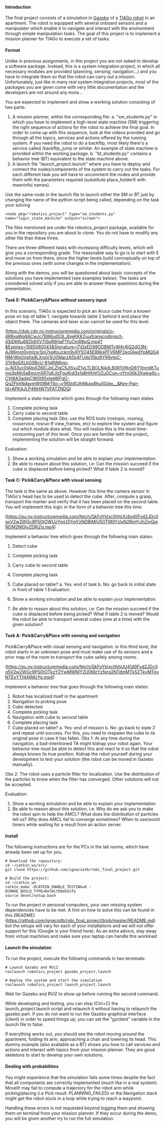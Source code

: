 #### Introduction
The final project consists of a simulation in [Gazebo](http://gazebosim.org/) of a [TIAGo robot](http://tiago.pal-robotics.com/) in an apartment. The robot is equipped with several onboard sensors and a manipulator which enable it to navigate and interact with the environment through simple manipulation tasks. The goal of this project is to implement a mission planner for TIAGo to execute a set of tasks.

#### Format
Unlike in previous assignments, in this project you are not asked to develop a software package. Instead, this is a system integration project, in which all necessary modules are provided (planning, sensing, navigation...) and you have to integrate them so that the robot can carry out a mission. Unfortunately, just like in many real system integration projects, most of the packages you are given come with very little documentation and the developers are not around any more...

You are expected to implement and show a working solution consisting of two parts:

1. A mission planner, within the corresponding file:
a. "sm_students.py" in which you have to implement a high-level state machine (SM) triggering the right sequence of actions for the robot to achieve the final goal. In order to come up with this sequence, look at the videos provided and go through all the topics, services and actions offered by the running system. If you need the robot to do a backflip, most likely there's a service called /backflip_jump or similar. An example of state machine is provided within the working package.
b. "bt_students.py" contains a behavior tree (BT) equivalent to the state machine above.
2. A launch file "launch_project.launch" where you have to deploy and connect the nodes/components of the system to carry out the tasks. For each different task you will have to uncomment the  nodes and provide them with the parameters required (substitute place_holderX with meaninful names).

Use the same node in the launch file to launch either the SM or BT just by changing the name of the python script being called, depending on the task your solving

```
<node pkg="robotics_project" type="sm_students.py" name="logic_state_machine" output="screen">
```

The files mentioned are under the robotics_project package, available for you in the repository you are about to clone. You do not have to modify any other file than these three. 

There are three different tasks with increasing difficulty levels, which will give you a corresponding grade. The reasonable way to go is to start with E and move on from there, since the higher levels build conceptually on top of the previous ones (with some changes in the implementation).

Along with the demos, you will be questioned about basic concepts of the solutions you have implemented (see examples below). The tasks are considered solved only if you are able to answer these questions during the presentation.

#### Task E: Pick&Carry&Place without sensory input
In this scenario, TIAGo is expected to pick an Aruco cube from a known pose on top of table 1, navigate towards table 2 behind it and place the object there. The cameras and laser scan cannot be used for this level.

(https://dub.cdn.nv.instructuremedia.com/originals/o-4RBxaWg8ACwJc7B8KudS3LJbjeKKKZuu/transcodings/t-4SiDKKu69Zk6XV7jSpR6HaF1YuCmR8pQ.mp4?&Expires=1585080043&Signature=l7jQsED98ODBMTyW4r4IQ2dO3N-4J96mot0vmlzsrSm7spKpJckm9y6Y5O45E89ksPFV6MP2eqGIwdYpMQG4NMrWqOjlgfia9LXxpVSU0MarzA5b4FUds15bz8YR9yIpC-31V8qSXLkG0BcU-81gRWAnp-u~N33yc0tAIpXZ6ICJnLZIgC5JlSvJZ1vLTLBOLN4dL80R1VlKnD6Y1InmliKTumg3pMs5a8mcmSR7oKJlzFguKrd3xfa8HifnVOZuOCun~cYrn00k3Xwkw6c~CVt6A3adipCW0t95xleeWFgO-QgZFkhNdaymW08MrTbc~v1RStd1JlhNkag8huXGdw__&Key-Pair-Id=APKAJLP4NHW7VFATZNDQ)

Implement a state machine which goes through the following main states:

1. Complete picking task
2. Carry cube to second table
3. Complete placing task
Obs: use the ROS tools (rostopic, rosmsg, rosservice, rosrun tf view_frames, etc) to explore the system and figure out which module does what. You will realize this is the most time-consuming part of this level. Once you are familiar with the project, implementing the solution will be straight forward.

Evaluation:

1. Show a working simulation and be able to explain your implementation
2. Be able to reason about this solution, i.e: Can the mission succeed if the cube is displaced before being picked? What if table 2 is moved?

#### Task C: Pick&Carry&Place with visual sensing
The task is the same as above. However this time the camera sensor in TIAGo's head has to be used to detect the cube. After, compute a grasp, transport the marker and verify that it has been placed on the second table. You will implement this logic in the form of a behavior tree this time.

(https://eu.nv.instructuremedia.com/fetch/QkFoYkIxc0hhUU4xd0Fvd2JDc0gxV2w2WGc9PS0tOWUzYmU3YmYzNDBiMjU5OTM0YzIxN2RmYjJhZmQwNDM2MGIyZDRiZg.mp4)

Implement a behavior tree which goes through the following main states:

1. Detect cube
2. Complete picking task 
3. Carry cube to second table
4. Complete placing task
5. Cube placed on table?
a. Yes: end of task
b. No: go back to initial state in front of table 1
Evaluation:

1. Show a working simulation and be able to explain your implementation
2. Be able to reason about this solution, i.e: Can the mission succeed if the cube is displaced before being picked? What if table 2 is moved? Would the robot be able to transport several cubes (one at a time) with the given solution?  

#### Task A: Pick&Carry&Place with sensing and navigation
Pick&Carry&Place with visual sensing and navigation: in this third level, the robot starts in an unknown pose and must make use of its sensors and a prior map of the room to transport the cube safely among rooms.

(https://eu.nv.instructuremedia.com/fetch/QkFoYkIxc0hhUU41d0Fvd2JDc0g5V2w2WGc9PS0tOTkzY2YwMWNlY2U0MzYzNzg2NTdmMTk5ZTkyMTgyNTExYThkNjMzYg.mp4)

Implement a behavior tree that goes through the following main states:

1. Robot has localized itself in the apartment
2. Navigation to picking pose
3. Cube detected
4. Complete picking task 
5. Navigation with cube to second table
6. Complete placing task
7. Cube placed on table?
a. Yes: end of mission
b. No: go back to state 2 and repeat until success. For this, you need to respawn the cube to its original pose in case it has fallen.
Obs 1: At any time during the navigation, a bad-intentioned TA might kidnap your robot again. Your behavior tree must be able to detect this and react to it so that the robot always knows its true position. Kidnap the robot yourself during your development to test your solution (the robot can be moved in Gazebo manually).

Obs 2: The robot uses a particle filter for localization. Use the distribution of the particles to know when the filter has converged. Other solutions will not be accepted.

Evaluation:

1. Show a working simulation and be able to explain your implementation
2. Be able to reason about this solution, i.e: Why do we ask you to make the robot spin to help the AMCL? What does the distribution of particles tell us? Why does AMCL fail to converge sometimes? When to use/avoid timers while waiting for a result from an action server.

#### Install
The following instructions are for the PCs in the lab rooms, which have already been set up for you.

```
# Download the repository:
cd ~/catkin_ws/src/
git clone https://github.com/ignaciotb/robi_final_project.git

# Build the project:
cd ~/catkin_ws
catkin_make -DCATKIN_ENABLE_TESTING=0 -DCMAKE_BUILD_TYPE=RelWithDebInfo
source devel/setup.bash
```

To run the project in personal computers, your own missing system dependencies have to be met. A hint on how to solve this can be found in this [README] (https://github.com/ignaciotb/robi_final_project/blob/master/README.md) but the setups will vary for each of your installations and we will not offer support for this (Google is your friend here). As an extra advice, stay away from virtual machines and make sure your laptop can handle this workload

#### Launch the simulation
To run the project, execute the following commands in two terminals:

```
# Launch Gazebo and RViZ
roslaunch robotics_project gazebo_project.launch

# Deploy the system and start the simulation
roslaunch robotics_project launch_project.launch
```

Wait for Gazebo and RViZ to show up before running the second command.

While developing and testing, you can stop (Ctrl+C) the launch_project.launch script and relaunch it without having to relaunch the gazebo part. If you do not want to run the Gazebo graphical interface (client) in order to speed things up, you can set the "gzclient" variable in the launch file to false.

If everything works out, you should see the robot moving around the apartment, folding its arm, approaching a chair and lowering its head. This dummy example (also available as a BT) shows you how to call services and actions and interact with topics from your mission planner. They are good skeletons to start to develop your own solutions.

#### Dealing with probabilities
You might experience that the simulation fails some times despite the fact that all components are correctly implemented (much like in a real system). MoveIt! may fail to compute a trajectory for the robot arm while picking/placing (i.e Pick result: PLANNING_FAILED) or the Navigation stack might get the robot stuck in a loop while trying to reach a waypoint.

Handling these errors is not requested beyond logging them and showing them on terminal from your mission planner. If they occur during the demo, you will be given another try to run the full simulation.